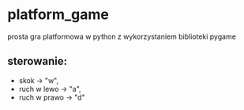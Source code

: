 # platform_game
prosta gra platformowa w python z wykorzystaniem biblioteki pygame

## sterowanie:
* skok -> "w",
* ruch w lewo -> "a",
* ruch w prawo -> "d"
